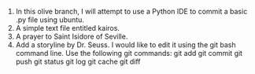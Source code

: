1.  In this olive branch, I will attempt to use a Python IDE to commit a basic .py file using ubuntu.  
2.  A simple text file entitled kairos.
3.  A prayer to Saint Isidore of Seville.
4.  Add a storyline by Dr. Seuss.  I would like to edit it using the git bash command line. 
    Use the following git commands:
    git add
    git commit
    git push
    git status
    git log
    git cache
    git diff
    
